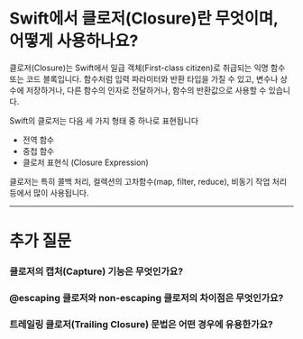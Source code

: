 # Swift에서 클로저(Closure)란 무엇이며, 어떻게 사용하나요?
클로저(Closure)는 Swift에서 일급 객체(First-class citizen)로 취급되는 익명 함수 또는 코드 블록입니다. 함수처럼 입력 파라미터와 반환 타입을 가질 수 있고, 변수나 상수에 저장하거나, 다른 함수의 인자로 전달하거나, 함수의 반환값으로 사용할 수 있습니다.

Swift의 클로저는 다음 세 가지 형태 중 하나로 표현됩니다

- 전역 함수
- 중첩 함수
- 클로저 표현식 (Closure Expression)

클로저는 특히 콜백 처리, 컬렉션의 고차함수(map, filter, reduce), 비동기 작업 처리 등에서 많이 사용됩니다.

---
# 추가 질문

### 클로저의 캡처(Capture) 기능은 무엇인가요?
### @escaping 클로저와 non-escaping 클로저의 차이점은 무엇인가요?
### 트레일링 클로저(Trailing Closure) 문법은 어떤 경우에 유용한가요?
